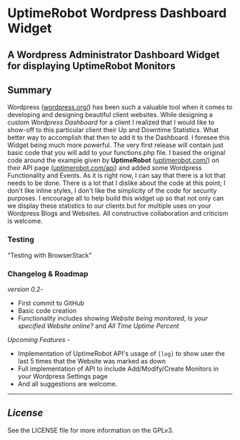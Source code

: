 # UptimeRobot Wordpress Dashboard Widget

## A Wordpress Administrator Dashboard Widget for displaying UptimeRobot Monitors

## Summary

Wordpress ([wordpress.org/](http://codex.wordpress.org/)) has been such a valuable tool when it comes to developing and designing beautiful client websites. While designing a custom _Wordpress Dashboard_ for a client I realized that I would like to show-off to this particular client their Up and Downtime Statistics. What better way to accomplish that then to add it to the Dashboard. I foresee this Widget being much more powerful. The very first release will contain just basic code that you will add to your functions.php file. I based the original code around the example given by **UptimeRobot** ([uptimerobot.com/](http://www.uptimerobot.com/)) on their API page ([uptimerobot.com/api](http://uptimerobot.com/api.asp)) and added some Wordpress Functionality and Events. As it is right now, I can say that there is a lot that needs to be done. There is a lot that I dislike about the code at this point; I don't like inline styles, I don't like the simplicity of the code for security purposes. I encourage all to help build this widget up so that not only can we display these statistics to our clients but for multiple uses on your Wordpress Blogs and Websites. All constructive collaboration and criticism is welcome.

### Testing
"Testing with BrowserStack"

### Changelog & Roadmap

_version 0.2_-

* First commit to GitHub
* Basic code creation
* Functionality includes showing _Website being monitored_, _Is your specified Website online?_ and _All Time Uptime Percent_

_Upcoming Features_ -

* Implementation of UptimeRobot API's usage of ` [log] ` to show user the last 5 times that the Website was marked as down
* Full implementation of API to include Add/Modify/Create Monitors in your Wordpress Settings page
* And all suggestions are welcome.

***

## _License_

See the LICENSE file for more information on the GPLv3.
